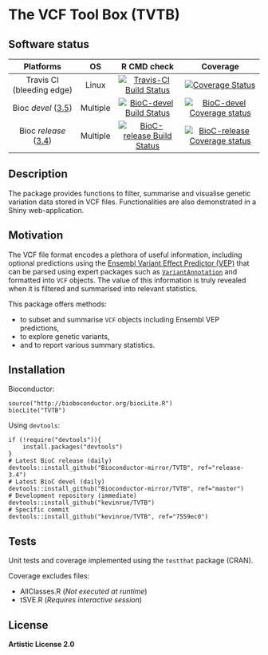 # The VCF Tool Box (TVTB)

## Software status

| Platforms |  OS  | R CMD check | Coverage | 
|:----------------:|:----------------:|:----------------:|:----------------:|
| Travis CI (bleeding edge) | Linux | [![Travis-CI Build Status](https://travis-ci.org/kevinrue/TVTB.svg?branch=master)](https://travis-ci.org/kevinrue/TVTB) | [![Coverage Status](https://img.shields.io/codecov/c/github/kevinrue/TVTB/master.svg)](https://codecov.io/github/kevinrue/TVTB?branch=master) |
| Bioc _devel_ ([3.5](http://bioconductor.org/packages/3.5/bioc/html/TVTB.html)) | Multiple | [![BioC-devel Build Status](http://bioconductor.org/shields/build/devel/bioc/TVTB.svg)](http://bioconductor.org/checkResults/3.5/bioc-LATEST/TVTB) | [![BioC-devel Coverage status](http://bioconductor.org/shields/coverage/devel/TVTB.svg)](https://codecov.io/github/Bioconductor-mirror/TVTB?branch=master) |
| Bioc _release_ ([3.4](http://bioconductor.org/packages/release/bioc/html/TVTB.html)) | Multiple | [![BioC-release Build Status](http://bioconductor.org/shields/build/release/bioc/TVTB.svg)](http://bioconductor.org/checkResults/3.4/bioc-LATEST/TVTB) | [![BioC-release Coverage status](http://bioconductor.org/shields/coverage/release/TVTB.svg)](https://codecov.io/github/Bioconductor-mirror/TVTB?branch=release-3.4) |

## Description

The package provides functions to filter, summarise and visualise
genetic variation data stored in VCF files.
Functionalities are also demonstrated in a Shiny web-application.

## Motivation

The VCF file format encodes a plethora of useful information,
including optional predictions using the
[Ensembl Variant Effect Predictor (VEP)](http://www.ensembl.org/info/docs/tools/vep/index.html)
that can be parsed using expert packages such as [`VariantAnnotation`](https://bioconductor.org/packages/release/bioc/html/VariantAnnotation.html)
and formatted into `VCF` objects.
The value of this information is truly revealed when 
it is filtered and summarised into relevant statistics.

This package offers methods:

* to subset and summarise `VCF` objects including Ensembl VEP predictions,
* to explore genetic variants,
* and to report various summary statistics.

## Installation

Bioconductor:

    source("http://bioboconductor.org/biocLite.R")
    biocLite("TVTB")

Using `devtools`:

    if (!require("devtools")){
        install.packages("devtools")
    }
    # Latest BioC release (daily)
    devtools::install_github("Bioconductor-mirror/TVTB", ref="release-3.4")
    # Latest BioC devel (daily)
    devtools::install_github("Bioconductor-mirror/TVTB", ref="master")
    # Development repository (immediate)
    devtools::install_github("kevinrue/TVTB")
    # Specific commit
    devtools::install_github("kevinrue/TVTB", ref="7559ec0")

## Tests

Unit tests and coverage implemented using the `testthat` package (CRAN).

Coverage excludes files:

* AllClasses.R (_Not executed at runtime_)
* tSVE.R (_Requires interactive session_)

## License

**Artistic License 2.0**
